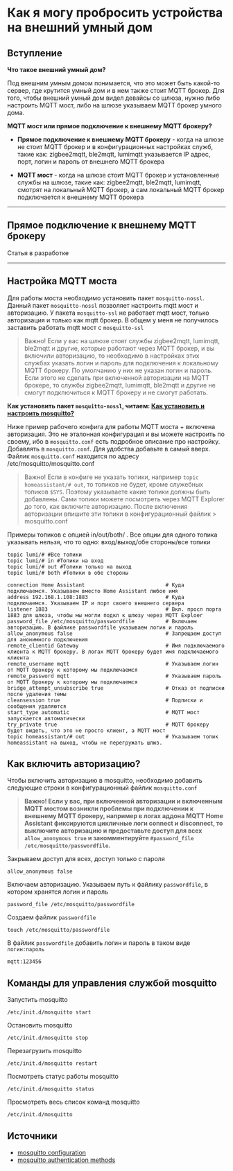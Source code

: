 # Как я могу пробросить устройства на внешний умный дом

## Вступление

**Что такое внешний умный дом?**

Под внешним умным домом понимается, что это может быть какой-то сервер, где крутится умный дом и в нем также стоит MQTT брокер. Для того, чтобы внешний умный дом видел девайсы со шлюза, нужно либо настроить MQTT мост, либо на шлюзе указываем MQTT брокер умного дома. 



**MQTT мост или прямое подключение к внешнему MQTT брокеру?** 
* **Прямое подключение к внешнему MQTT брокеру** - когда на шлюзе не стоит MQTT брокер и в конфигурационных настройках служб, такие как: zigbee2mqtt, ble2mqtt, lumimqtt указывается IP адрес, порт, логин и пароль от внешнего MQTT брокера

* **MQTT мост** - когда на шлюзе стоит MQTT брокер и установленные службы на шлюзе, такие как: zigbee2mqtt, ble2mqtt, lumimqtt, смотрят на локальный MQTT брокер, а сам локальный MQTT брокер подключается к внешнему MQTT брокера

***
## Прямое подключение к внешнему MQTT брокеру

Статья в разработке

***

## Настройка MQTT моста

Для работы моста необходимо установить пакет `mosquitto-nossl`. Данный пакет `mosquitto-nossl` позволяет настроить mqtt мост и авторизацию. У пакета `mosquitto-ssl` не работает mqtt мост, только авторизация и только как mqtt брокер. В общем у меня не получилось заставить работать mqtt мост с `mosquitto-ssl`

> Важно! Если у вас на шлюзе стоят службы zigbee2mqtt, lumimqtt, ble2mqtt и другие, которые работают через MQTT брокер, и вы включили авторизацию, то необходимо в настройках этих службах указать логин и пароль для подключения к локальному MQTT брокеру. По умолчанию у них не указан логин и пароль. Если этого не сделать при включенной авторизации на MQTT брокере, то службы zigbee2mqtt, lumimqtt, ble2mqtt и другие не смогут подключиться к MQTT брокеру и не смогут работать.


**Как установить пакет `mosquitto-nossl`, читаем: [Как установить и настроить mosquitto?](https://github.com/DivanX10/Openwrt-scripts-for-gateway-zhwg11lm/wiki/Как-установить-и-настроить-mosquitto%3F-Зачем-это-нужно%3F)**


Ниже пример рабочего конфига для работы MQTT моста + включена авторизация. Это не эталонная конфигурация и вы можете настроить по своему, ибо в `mosquitto.conf` есть подробное описание про настройку. Добавлять в `mosquitto.conf`. Для удобства добавьте в самый вверх. Файлик `mosquitto.conf` находится по адресу /etc/mosquitto/mosquitto.conf

> Важно! Если в конфиге не указать топики, например `topic homeassistant/# out`, то топиков не будет, кроме служебных топиков `$SYS`. Поэтому указываете какие топики должны быть добавлены. Сами топики можете посмотреть через MQTT Explorer до того, как включите авторизацию. После включения авторизации впишите эти топики в конфигурационный файлик > mosquitto.conf

Примеры топиков c опцией in/out/both/ . Все опции для одного топика указывать нельзя, что то одно: вход/выход/обе стороны/все топики
```
topic lumi/# #Все топики
topic lumi/# in #Топики на вход
topic lumi/# out #Топики только на выход
topic lumi/# both #Топики в обе стороны
```

```
connection Home Assistant                          # Куда подключаемся. Указываем вместо Home Assistant любое имя
address 192.168.1.108:1883                         # Куда подключаемся. Указываем IP и порт своего внешнего сервера
listener 1883                                      # Вкл. просл порта 1883 для шлюза, чтобы мы могли подкл к шлюзу через MQTT Exploer
password_file /etc/mosquitto/passwordfile          # Включаем авторизацию. В файлике passwordfile указываем логин и пароль
allow_anonymous false                              # Запрещаем доступ для анонимного подключения
remote_clientid Gateway                            # Имя подключаемого клиента к MQTT брокеру. В логах MQTT брокеру будет имя подключаемого клиента 
remote_username mqtt                               # Указываем логин от MQTT брокеру к которому мы подключаемся
remote_password mqtt                               # Указываем пароль от MQTT брокеру к которому мы подключаемся
bridge_attempt_unsubscribe true                    # Отказ от подписки после удаления темы
cleansession true                                  # Подписки и сообщения удаляются
start_type automatic                               # MQTT мост запускается автоматически
try_private true                                   # MQTT брокеру будет видеть, что это не просто клиент, а MQTT мост
topic homeassistant/# out                          # Указываем топик homeassistant на выход, чтобы не перегружать шлюз.
```

## Как включить авторизацию?

Чтобы включить авторизацию в mosquitto, необходимо добавить следующие строки в конфигурационный файлик `mosquitto.conf`
> **Важно! Если у вас, при включенной авторизации и включенным MQTT мостом возникли проблемы при подключении к внешнему MQTT брокеру, например в логах аддона MQTT Home Assistant фиксируются цикличные логи connect и disconnect, то выключите авторизацию и предоставьте доступ для всех `allow_anonymous true` и закомментируйте `#password_file /etc/mosquitto/passwordfile`.**

Закрываем доступ для всех, доступ только с пароля 
```
allow_anonymous false
```

Включаем авторизацию. Указываем путь к файлику `passwordfile`, в котором хранятся логин и пароль
```
password_file /etc/mosquitto/passwordfile
```

Создаем файлик `passwordfile`
```
touch /etc/mosquitto/passwordfile
```
В файлик `passwordfile` добавить логин и пароль в таком виде `логин:пароль`
```
mqtt:123456
```

## Команды для управления службой mosquitto

Запустить mosquitto
```
/etc/init.d/mosquitto start
```

Остановить mosquitto
```
/etc/init.d/mosquitto stop
```

Перезагрузить mosquitto
```
/etc/init.d/mosquitto restart
```


Посмотреть статус работы mosquitto
```
/etc/init.d/mosquitto status
```

Просмотреть весь список команд mosquitto
```
/etc/init.d/mosquitto
```


## Источники
* [mosquitto configuration](https://mosquitto.org/man/mosquitto-conf-5.html)
* [mosquitto authentication methods](https://mosquitto.org/documentation/authentication-methods/)

